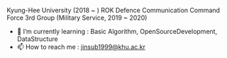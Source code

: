 <!--**jinsub1999/jinsub1999** is a ✨ _special_ ✨ repository because its `README.md` (this file) appears on your GitHub profile.
-->

Kyung-Hee University (2018 ~ )
ROK Defence Communication Command Force 3rd Group (Military Service, 2019 ~ 2020)

- 🌱 I’m currently learning : Basic Algorithm, OpenSourceDevelopment, DataStructure
- 📫 How to reach me : jinsub1999@khu.ac.kr
